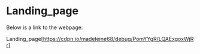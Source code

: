 # Landing_page

Below is a link to the webpage:

Landing_page[https://cdpn.io/madeleine68/debug/PomYYgR/LQAExgoxWjRr]
